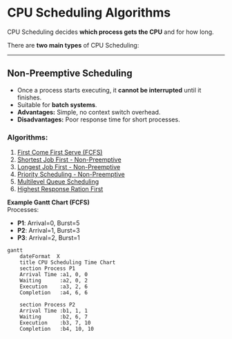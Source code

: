 # CPU Scheduling Algorithms

CPU Scheduling decides **which process gets the CPU** and for how long.

There are **two main types** of CPU Scheduling:

---

## Non-Preemptive Scheduling
- Once a process starts executing, it **cannot be interrupted** until it finishes.
- Suitable for **batch systems**.
- **Advantages:** Simple, no context switch overhead.
- **Disadvantages:** Poor response time for short processes.

### Algorithms:
1. [First Come First Serve (FCFS)](non-preemptive/fcfs)
2. [Shortest Job First - Non-Preemptive](non-preemptive/sjf)
3. [Longest Job First - Non-Preemptive](non-preemptive/ljf)
4. [Priority Scheduling - Non-Preemptive](non-preemptive/priority)
5. [Multilevel Queue Scheduling](non-preemptive/multilevel-queue)
6. [Highest Response Ration First](non-preemptive/hrrf)

**Example Gantt Chart (FCFS)**  
Processes:  
- **P1**: Arrival=0, Burst=5  
- **P2**: Arrival=1, Burst=3  
- **P3**: Arrival=2, Burst=1  

```mermaid
gantt
    dateFormat  X
    title CPU Scheduling Time Chart
    section Process P1
    Arrival Time :a1, 0, 0
    Waiting      :a2, 0, 2
    Execution    :a3, 2, 6
    Completion   :a4, 6, 6

    section Process P2
    Arrival Time :b1, 1, 1
    Waiting      :b2, 6, 7
    Execution    :b3, 7, 10
    Completion   :b4, 10, 10   

